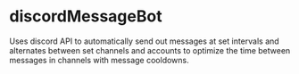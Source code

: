 # discordMessageBot
Uses discord API to automatically send out messages at set intervals and alternates between set channels and accounts to optimize the time between messages in channels with message cooldowns.
